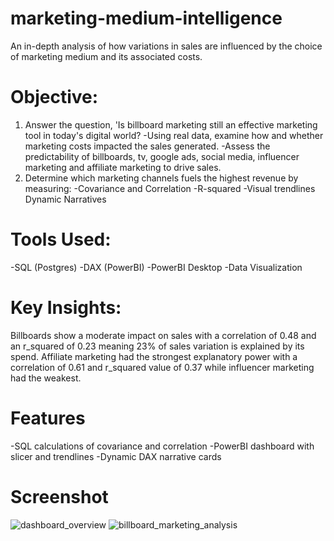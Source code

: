 # marketing-medium-intelligence
An in-depth analysis of how variations in sales are influenced by the choice of marketing medium and its associated costs.

# Objective:
1. Answer the question, 'Is billboard marketing still an effective marketing tool in today's digital world? 
  -Using real data, examine how and whether marketing costs impacted the sales generated. 
  -Assess the predictability of billboards, tv, google ads, social media, influencer marketing and affiliate marketing to drive sales.
2. Determine which marketing channels fuels the highest revenue by measuring:
   -Covariance and Correlation
   -R-squared
   -Visual trendlines
   Dynamic Narratives

# Tools Used:
-SQL (Postgres)
-DAX (PowerBI)
-PowerBI Desktop
-Data Visualization

# Key Insights:
Billboards show a moderate impact on sales with a correlation of 0.48 and an r_squared of 0.23 meaning 23% of sales variation is explained by its spend.
Affiliate marketing had the strongest explanatory power with a correlation of 0.61 and r_squared value of 0.37 while influencer marketing had the weakest.

# Features
-SQL calculations of covariance and correlation
-PowerBI dashboard with slicer and trendlines
-Dynamic DAX narrative cards

# Screenshot
![dashboard_overview](https://github.com/user-attachments/assets/df1f8ca2-3be0-49f5-bbf6-199c32ea2ab1)
![billboard_marketing_analysis](https://github.com/user-attachments/assets/8c489daf-0af0-4394-b53b-b064ede895eb)

